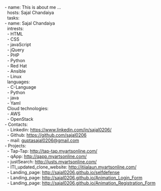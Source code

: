 \- name: This is about me ...<br>
   &#xA0;	hosts: Sajal Chandaiya<br>
   &#xA0;	tasks: <br>
    \- name: Sajal Chandaiya<br>
      &#xA0;	intrests:<br>
      &#xA0;	\- HTML<br>
      &#xA0;	\- CSS<br>
      &#xA0;	\- javaScript<br>
      &#xA0;	\- jQuery<br>
      &#xA0;	\- PHP<br>
      &#xA0;	\- Python<br>
      &#xA0;	\- Red Hat<br>
      &#xA0;	\- Ansible<br>
      &#xA0;	\- Linux<br>
      &#xA0;	languages:<br>
      &#xA0;	\- C-Language<br>
      &#xA0;	\- Python<br>
      &#xA0;	\- java<br>
      &#xA0;	\- Yaml<br>
      &#xA0;	Cloud technologies:<br>
      &#xA0;	\- AWS<br>
      &#xA0;	\- OpenStack<br>
  \- Contacts:<br>
    &#xA0;	\- Linkedin: https://www.linkedin.com/in/sajal0206/<br>
    &#xA0;	\- Github: https://github.com/sajal0206<br>
    &#xA0;	\- mail: guptasajal0206@gmail.com<br>
\- Projects:<br>
    &#xA0;	\- Tap-Tap: http://tap-tap.myartsonline.com/<br>
    &#xA0;	\- qApp: http://qapp.myartsonline.com/<br>
    &#xA0;	\- justSearch: http://justs.myartsonline.com/<br>
    &#xA0;	\- ITI_updated_clone_website: http://itijalaun.myartsonline.com/<br>
    &#xA0;	\- Landing_page: http://sajal0206.github.io/selfdefense<br>
    &#xA0;	\- Landing_page: http://sajal0206.github.io/Animation_Login_Form<br>
    &#xA0;	\- Landing_page: http://sajal0206.github.io/Animation_Registration_Form<br>

<!---
sajal0206/sajal0206 is a ✨ special ✨ repository because its `README.md` (this file) appears on your GitHub profile.
You can click the Preview link to take a look at your changes.
--->
